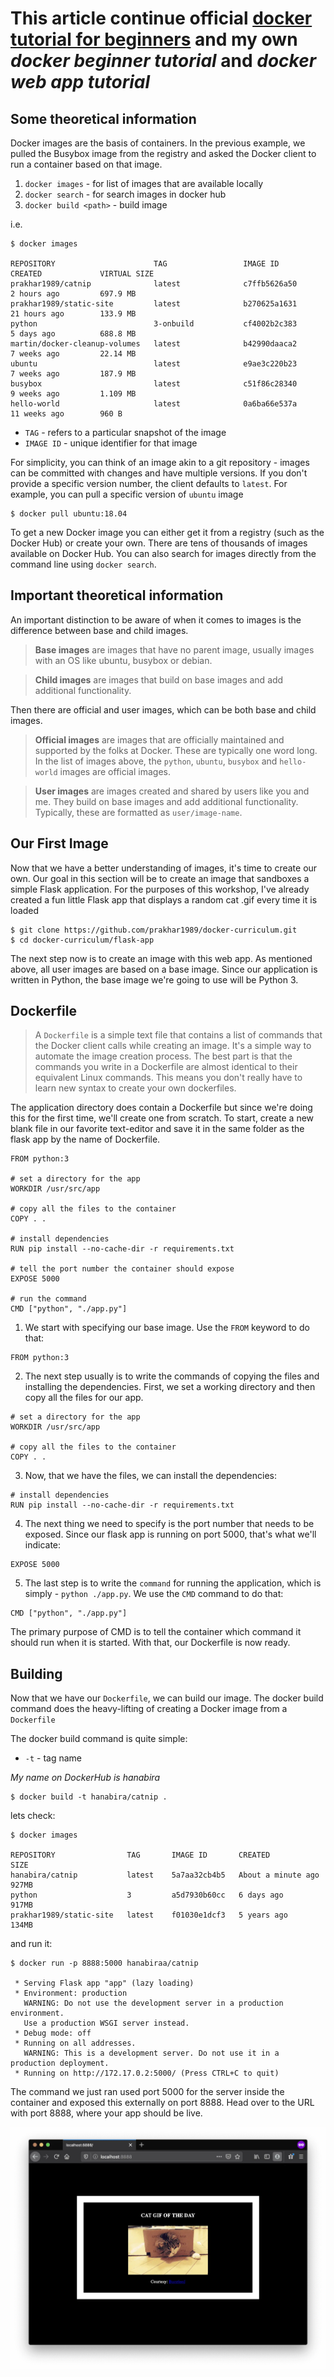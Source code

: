 # This article continue official [docker tutorial for beginners](https://docker-curriculum.com/) and my own *docker beginner tutorial* and *docker web app tutorial*

## Some theoretical information

Docker images are the basis of containers. In the previous example, we pulled the Busybox image from the registry and asked the Docker client to run a container based on that image. 

1. `docker images` - for list of images that are available locally
2. `docker search` - for search images in docker hub
3. `docker build <path>` - build image

i.e.
```
$ docker images

REPOSITORY                      TAG                 IMAGE ID            CREATED             VIRTUAL SIZE
prakhar1989/catnip              latest              c7ffb5626a50        2 hours ago         697.9 MB
prakhar1989/static-site         latest              b270625a1631        21 hours ago        133.9 MB
python                          3-onbuild           cf4002b2c383        5 days ago          688.8 MB
martin/docker-cleanup-volumes   latest              b42990daaca2        7 weeks ago         22.14 MB
ubuntu                          latest              e9ae3c220b23        7 weeks ago         187.9 MB
busybox                         latest              c51f86c28340        9 weeks ago         1.109 MB
hello-world                     latest              0a6ba66e537a        11 weeks ago        960 B
```

- `TAG` - refers to a particular snapshot of the image
- `IMAGE ID` - unique identifier for that image

For simplicity, you can think of an image akin to a git repository - images can be committed with changes and have multiple versions. If you don't provide a specific version number, the client defaults to `latest`. For example, you can pull a specific version of `ubuntu` image

```
$ docker pull ubuntu:18.04
```

To get a new Docker image you can either get it from a registry (such as the Docker Hub) or create your own. There are tens of thousands of images available on Docker Hub. You can also search for images directly from the command line using `docker search`.

## Important theoretical information

An important distinction to be aware of when it comes to images is the difference between base and child images.

> **Base images** are images that have no parent image, usually images with an OS like ubuntu, busybox or debian.

> **Child images** are images that build on base images and add additional functionality.

Then there are official and user images, which can be both base and child images.

> **Official images** are images that are officially maintained and supported by the folks at Docker. These are typically one word long. In the list of images above, the `python`, `ubuntu`, `busybox` and `hello-world` images are official images.

> **User images** are images created and shared by users like you and me. They build on base images and add additional functionality. Typically, these are formatted as `user/image-name`.

## Our First Image

Now that we have a better understanding of images, it's time to create our own. Our goal in this section will be to create an image that sandboxes a simple Flask application. For the purposes of this workshop, I've already created a fun little Flask app that displays a random cat .gif every time it is loaded

```
$ git clone https://github.com/prakhar1989/docker-curriculum.git
$ cd docker-curriculum/flask-app
```

The next step now is to create an image with this web app. As mentioned above, all user images are based on a base image. Since our application is written in Python, the base image we're going to use will be Python 3.

## Dockerfile

> A `Dockerfile` is a simple text file that contains a list of commands that the Docker client calls while creating an image. It's a simple way to automate the image creation process. The best part is that the commands you write in a Dockerfile are almost identical to their equivalent Linux commands. This means you don't really have to learn new syntax to create your own dockerfiles.

The application directory does contain a Dockerfile but since we're doing this for the first time, we'll create one from scratch. To start, create a new blank file in our favorite text-editor and save it in the same folder as the flask app by the name of Dockerfile.

```
FROM python:3

# set a directory for the app
WORKDIR /usr/src/app

# copy all the files to the container
COPY . .

# install dependencies
RUN pip install --no-cache-dir -r requirements.txt

# tell the port number the container should expose
EXPOSE 5000

# run the command
CMD ["python", "./app.py"]
```

1. We start with specifying our base image. Use the `FROM` keyword to do that:
```
FROM python:3
```

2. The next step usually is to write the commands of copying the files and installing the dependencies. First, we set a working directory and then copy all the files for our app.
```
# set a directory for the app
WORKDIR /usr/src/app

# copy all the files to the container
COPY . .
```

3. Now, that we have the files, we can install the dependencies:
```
# install dependencies
RUN pip install --no-cache-dir -r requirements.txt
```

4. The next thing we need to specify is the port number that needs to be exposed. Since our flask app is running on port 5000, that's what we'll indicate:
```
EXPOSE 5000
```

5. The last step is to write the `command` for running the application, which is simply - `python ./app.py`. We use the `CMD` command to do that:
```
CMD ["python", "./app.py"]
```
The primary purpose of CMD is to tell the container which command it should run when it is started. With that, our Dockerfile is now ready. 

## Building

Now that we have our `Dockerfile`, we can build our image. The docker build command does the heavy-lifting of creating a Docker image from a `Dockerfile`

The docker build command is quite simple:
- `-t` - tag name

*My name on DockerHub is hanabira*
```
$ docker build -t hanabira/catnip .
```

lets check:
```
$ docker images

REPOSITORY                TAG       IMAGE ID       CREATED              SIZE
hanabira/catnip           latest    5a7aa32cb4b5   About a minute ago   927MB
python                    3         a5d7930b60cc   6 days ago           917MB
prakhar1989/static-site   latest    f01030e1dcf3   5 years ago          134MB
```

and run it:

```
$ docker run -p 8888:5000 hanabiraa/catnip 

 * Serving Flask app "app" (lazy loading)
 * Environment: production
   WARNING: Do not use the development server in a production environment.
   Use a production WSGI server instead.
 * Debug mode: off
 * Running on all addresses.
   WARNING: This is a development server. Do not use it in a production deployment.
 * Running on http://172.17.0.2:5000/ (Press CTRL+C to quit)
```

The command we just ran used port 5000 for the server inside the container and exposed this externally on port 8888. Head over to the URL with port 8888, where your app should be live.

![](./assets/img/catgif.webp)